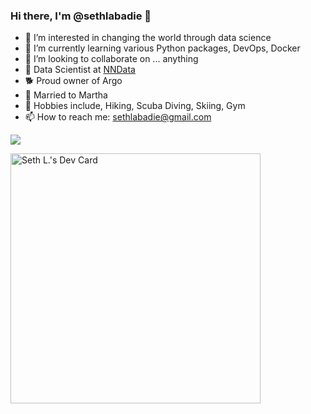 ### Hi there, I'm @sethlabadie 👋
[//]: # (🚨 My blog: [Blog Name]parens https://sethlabadie.dev parens)
- 👀 I’m interested in changing the world through data science
- 🌱 I’m currently learning various Python packages, DevOps, Docker
- 💞️ I’m looking to collaborate on ... anything
- 🚀 Data Scientist at [NNData](https://www.nndata.com)
- 🐕 Proud owner of Argo
- 💍 Married to Martha
- 🙉 Hobbies include, Hiking, Scuba Diving, Skiing, Gym
- 📫 How to reach me: sethlabadie@gmail.com
<!--this is an in-line comment-->
[//]: # (This is a comment.)

<img align="center" src="https://github-readme-stats.vercel.app/api/?username=sethlabadie&theme=dracula" />

<a href="https://app.daily.dev/sethlabadie"><img src="https://api.daily.dev/devcards/167bcfa4020d434f86c7b612a364b88f.png?r=vxx" width="400" alt="Seth L.'s Dev Card"/></a>

<!---
sethlabadie/sethlabadie is a ✨ special ✨ repository because its `README.md` (this file) appears on your GitHub profile.
You can click the Preview link to take a look at your changes.
--->
